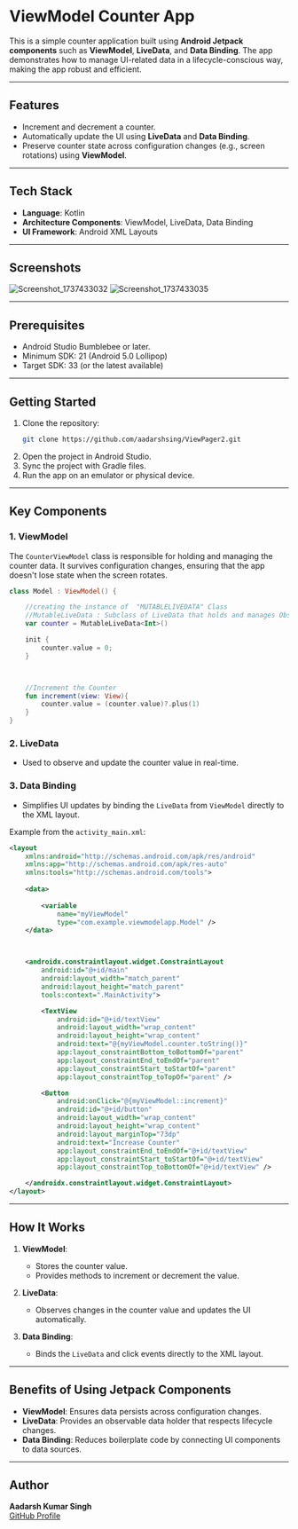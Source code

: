 # ViewModel Counter App

This is a simple counter application built using **Android Jetpack components** such as **ViewModel**, **LiveData**, and **Data Binding**. The app demonstrates how to manage UI-related data in a lifecycle-conscious way, making the app robust and efficient.

---

## Features
- Increment and decrement a counter.
- Automatically update the UI using **LiveData** and **Data Binding**.
- Preserve counter state across configuration changes (e.g., screen rotations) using **ViewModel**.

---

## Tech Stack
- **Language**: Kotlin
- **Architecture Components**: ViewModel, LiveData, Data Binding
- **UI Framework**: Android XML Layouts

---

## Screenshots

![Screenshot_1737433032](https://github.com/user-attachments/assets/72b8a1f9-1650-4cd0-876b-cbc911216ae5)
![Screenshot_1737433035](https://github.com/user-attachments/assets/047e8961-62be-4261-9d4d-43bfddfcd227)



---

## Prerequisites
- Android Studio Bumblebee or later.
- Minimum SDK: 21 (Android 5.0 Lollipop)
- Target SDK: 33 (or the latest available)

---

## Getting Started
1. Clone the repository:
   ```bash
   git clone https://github.com/aadarshsing/ViewPager2.git
   ```
2. Open the project in Android Studio.
3. Sync the project with Gradle files.
4. Run the app on an emulator or physical device.

---

## Key Components

### 1. **ViewModel**
The `CounterViewModel` class is responsible for holding and managing the counter data. It survives configuration changes, ensuring that the app doesn't lose state when the screen rotates.

```kotlin
class Model : ViewModel() {

    //creating the instance of  "MUTABLELIVEDATA" Class
    //MutableLiveData : Subclass of LiveData that holds and manages Observable data
    var counter = MutableLiveData<Int>()

    init {
        counter.value = 0;
    }



    //Increment the Counter
    fun increment(view: View){
        counter.value = (counter.value)?.plus(1)
    }
}
```

### 2. **LiveData**
- Used to observe and update the counter value in real-time.

### 3. **Data Binding**
- Simplifies UI updates by binding the `LiveData` from `ViewModel` directly to the XML layout.

Example from the `activity_main.xml`:
```xml
<layout
    xmlns:android="http://schemas.android.com/apk/res/android"
    xmlns:app="http://schemas.android.com/apk/res-auto"
    xmlns:tools="http://schemas.android.com/tools">
    
    <data>
        
        <variable
            name="myViewModel"
            type="com.example.viewmodelapp.Model" />
    </data>



    <androidx.constraintlayout.widget.ConstraintLayout
        android:id="@+id/main"
        android:layout_width="match_parent"
        android:layout_height="match_parent"
        tools:context=".MainActivity">

        <TextView
            android:id="@+id/textView"
            android:layout_width="wrap_content"
            android:layout_height="wrap_content"
            android:text="@{myViewModel.counter.toString()}"
            app:layout_constraintBottom_toBottomOf="parent"
            app:layout_constraintEnd_toEndOf="parent"
            app:layout_constraintStart_toStartOf="parent"
            app:layout_constraintTop_toTopOf="parent" />

        <Button
            android:onClick="@{myViewModel::increment}"
            android:id="@+id/button"
            android:layout_width="wrap_content"
            android:layout_height="wrap_content"
            android:layout_marginTop="73dp"
            android:text="Increase Counter"
            app:layout_constraintEnd_toEndOf="@+id/textView"
            app:layout_constraintStart_toStartOf="@+id/textView"
            app:layout_constraintTop_toBottomOf="@+id/textView" />

    </androidx.constraintlayout.widget.ConstraintLayout>
</layout>
```

---

## How It Works
1. **ViewModel**:
   - Stores the counter value.
   - Provides methods to increment or decrement the value.

2. **LiveData**:
   - Observes changes in the counter value and updates the UI automatically.

3. **Data Binding**:
   - Binds the `LiveData` and click events directly to the XML layout.

---

## Benefits of Using Jetpack Components
- **ViewModel**: Ensures data persists across configuration changes.
- **LiveData**: Provides an observable data holder that respects lifecycle changes.
- **Data Binding**: Reduces boilerplate code by connecting UI components to data sources.

---


## Author
**Aadarsh Kumar Singh**  
[GitHub Profile](https://github.com/aadarshsing/ViewPager2.git)
